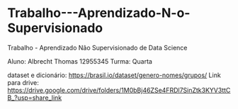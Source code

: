 # Trabalho---Aprendizado-N-o-Supervisionado
Trabalho - Aprendizado Não Supervisionado de Data Science


Aluno: Albrecht Thomas
12955345
Turma: Quarta

dataset e dicionário: https://brasil.io/dataset/genero-nomes/grupos/
Link para drive: https://drive.google.com/drive/folders/1M0bBj46ZSe4FRDl7SinZtk3KYV3ttCB_?usp=share_link
